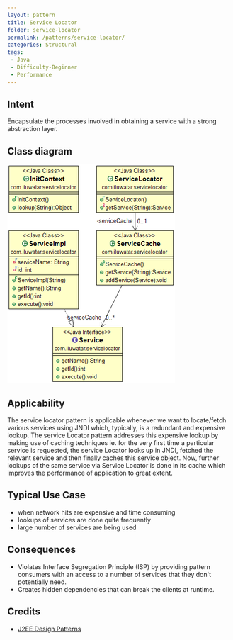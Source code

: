 ```yaml
---
layout: pattern
title: Service Locator
folder: service-locator
permalink: /patterns/service-locator/
categories: Structural
tags:
 - Java
 - Difficulty-Beginner
 - Performance
---
```


## Intent
Encapsulate the processes involved in obtaining a service with a
strong abstraction layer.

## Class diagram
![alt text](./etc/service-locator.png "Service Locator")

## Applicability
The service locator pattern is applicable whenever we want
to locate/fetch various services using JNDI which, typically, is a redundant
and expensive lookup. The service Locator pattern addresses this expensive
lookup by making use of caching techniques ie. for the very first time a
particular service is requested, the service Locator looks up in JNDI, fetched
the relevant service and then finally caches this service object. Now, further
lookups of the same service via Service Locator is done in its cache which
improves the performance of application to great extent.

## Typical Use Case

* when network hits are expensive and time consuming
* lookups of services are done quite frequently
* large number of services are being used

## Consequences

* Violates Interface Segregation Principle (ISP) by providing pattern consumers with an access 
to a number of services that they don't potentially need.
* Creates hidden dependencies that can break the clients at runtime.

## Credits

* [J2EE Design Patterns](http://www.amazon.com/J2EE-Design-Patterns-William-Crawford/dp/0596004273/ref=sr_1_2)
